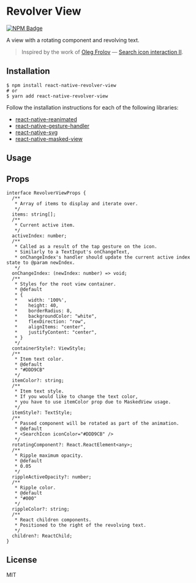 # Revolver View

[![NPM Badge](https://img.shields.io/npm/v/@todo)](@todo)

A view with a rotating component and revolving text.

> Inspired by the work of [Oleg Frolov](https://dribbble.com/Volorf) — [Search icon interaction II](https://dribbble.com/shots/4638987-Search-icon-interaction-II).

## Installation

```
$ npm install react-native-revolver-view
# or
$ yarn add react-native-revolver-view
```

Follow the installation instructions for each of the following libraries:

- [react-native-reanimated](https://github.com/software-mansion/react-native-reanimated)
- [react-native-gesture-handler](https://github.com/software-mansion/react-native-gesture-handler)
- [react-native-svg](https://github.com/react-native-community/react-native-svg)
- [react-native-masked-view](https://github.com/react-native-community/react-native-masked-view)

## Usage

## Props

```tsx
interface RevolverViewProps {
  /**
   * Array of items to display and iterate over.
   */
  items: string[];
  /**
   * Current active item.
   */
  activeIndex: number;
  /**
   * Called as a result of the tap gesture on the icon.
   * Similarly to a TextInput's onChangeText,
   * onChangeIndex's handler should update the current active index state to @param newIndex.
   */
  onChangeIndex: (newIndex: number) => void;
  /**
   * Styles for the root view container.
   * @default
   * {
   *    width: '100%',
   *    height: 40,
   *    borderRadius: 8,
   *    backgroundColor: "white",
   *    flexDirection: "row",
   *    alignItems: "center",
   *    justifyContent: "center",
   * }
   */
  containerStyle?: ViewStyle;
  /**
   * Item text color.
   * @default
   * "#DDD9CB"
   */
  itemColor?: string;
  /**
   * Item text style.
   * If you would like to change the text color,
   * you have to use itemColor prop due to MaskedView usage.
   */
  itemStyle?: TextStyle;
  /**
   * Passed component will be rotated as part of the animation.
   * @default
   * <SearchIcon iconColor="#DDD9CB" />
   */
  rotatingComponent?: React.ReactElement<any>;
  /**
   * Ripple maximum opacity.
   * @default
   * 0.05
   */
  rippleActiveOpacity?: number;
  /**
   * Ripple color.
   * @default
   * "#000"
   */
  rippleColor?: string;
  /**
   * React children components.
   * Positioned to the right of the revolving text.
   */
  children?: ReactChild;
}
```

## License

MIT
